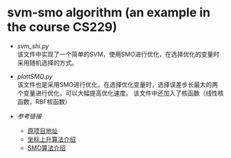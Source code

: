 # svm-smo algorithm (an example in the course CS229)
* *svm_shi.py* <br>
该文件中实现了一个简单的SVM，使用SMO进行优化，在选择优化的变量时采用随机选择的方式。
* *plattSMO.py* <br>
该文件也是采用SMO进行优化，在选择优化变量时，选择误差步长最大的两个变量进行优化，可以大幅提高优化速度。
该文件中还加入了核函数（线性核函数，RBF核函数）

* *参考链接*
    * [原项目地址](https://github.com/huxinliang8888/svm)
    * [坐标上升算法介绍](https://cloud.tencent.com/developer/article/1066666)
    * [SMO算法介绍](https://zhuanlan.zhihu.com/p/29212107)
